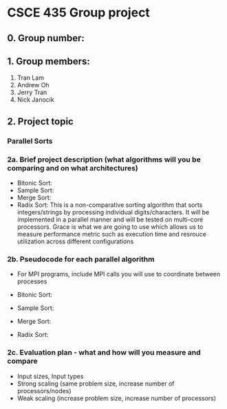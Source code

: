 # CSCE 435 Group project

## 0. Group number: 

## 1. Group members:
1. Tran Lam
2. Andrew Oh
3. Jerry Tran
4. Nick Janocik

## 2. Project topic 
### Parallel Sorts


### 2a. Brief project description (what algorithms will you be comparing and on what architectures)

- Bitonic Sort:
- Sample Sort:
- Merge Sort:
- Radix Sort: This is a non-comparative sorting algorithm that sorts integers/strings by processing individual digits/characters. It will be implemented in a parallel manner and will be tested on multi-core processors. Grace is what we are going to use which allows us to measure performance metric such as execution time and resrouce utilization across different configurations

### 2b. Pseudocode for each parallel algorithm
- For MPI programs, include MPI calls you will use to coordinate between processes
- Bitonic Sort:

- Sample Sort:

- Merge Sort:

- Radix Sort:


### 2c. Evaluation plan - what and how will you measure and compare
- Input sizes, Input types
- Strong scaling (same problem size, increase number of processors/nodes)
- Weak scaling (increase problem size, increase number of processors)
